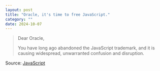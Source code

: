 ```yaml
---
layout: post
title: "Oracle, it's time to free JavaScript."
category: ""
date: 2024-10-07
---
```


>Dear Oracle,
>
>You have long ago abandoned the JavaScript trademark, and it is causing widespread, unwarranted confusion and disruption.

Source: [JavaScript](https://javascript.tm/)
